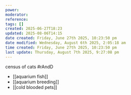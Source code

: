 ```yaml
---
power: 
moderator: 
reference: 
tags: []
created: 2025-06-27T18:23
updated: 2025-08-06T14:15
date created: Friday, June 27th 2025, 10:23:50 pm
date modified: Wednesday, August 6th 2025, 2:05:18 am
time created: Friday, June 27th 2025, 10:23:50 pm
last update: Thursday, August 7th 2025, 9:27:08 pm
---
```

census of cats
#rAndD 
- [[aquarium fish]]
- [[aquarium breeding]]
- [[cold blooded pets]]